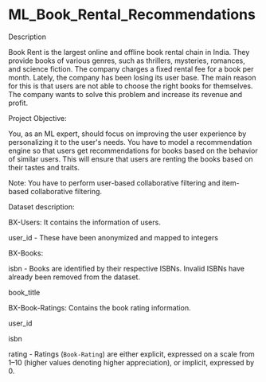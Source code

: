 # ML_Book_Rental_Recommendations


Description

Book Rent is the largest online and offline book rental chain in India. They provide books of various genres, such as thrillers, mysteries, romances, and science fiction. The company charges a fixed rental fee for a book per month. Lately, the company has been losing its user base. The main reason for this is that users are not able to choose the right books for themselves. The company wants to solve this problem and increase its revenue and profit. 

Project Objective:

You, as an ML expert, should focus on improving the user experience by personalizing it to the user's needs. You have to model a recommendation engine so that users get recommendations for books based on the behavior of similar users. This will ensure that users are renting the books based on their tastes and traits.

Note: You have to perform user-based collaborative filtering and item-based collaborative filtering.

Dataset description:

BX-Users: It contains the information of users.

user_id - These have been anonymized and mapped to integers

BX-Books: 

isbn - Books are identified by their respective ISBNs. Invalid ISBNs have already been removed from the dataset.

book_title


BX-Book-Ratings: Contains the book rating information. 

user_id

isbn

rating - Ratings (`Book-Rating`) are either explicit, expressed on a scale from 1–10 (higher values denoting higher appreciation), or implicit, expressed by 0.
